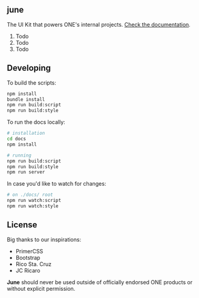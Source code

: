 ## june
The UI Kit that powers ONE's internal projects. [Check the documentation](dev-onenetworkecommerce.github.io/june).

1. Todo
2. Todo
3. Todo

## Developing
To build the scripts:
```bash
npm install
bundle install
npm run build:script
npm run build:style
```

To run the docs locally:
```bash
# installation
cd docs
npm install

# running
npm run build:script
npm run build:style
npm run server
```

In case you'd like to watch for changes:
```bash
# on ./docs/ root
npm run watch:script
npm run watch:style
```

## License
Big thanks to our inspirations:
- PrimerCSS
- Bootstrap
- Rico Sta. Cruz
- JC Ricaro

**June** should never be used outside of officially endorsed ONE products or without explicit permission.

